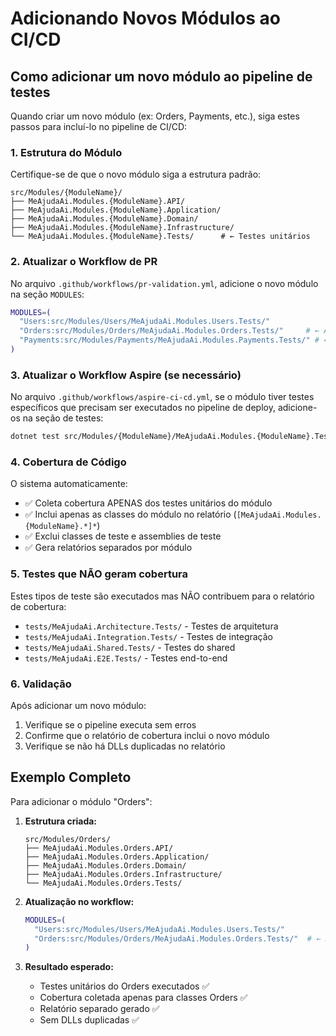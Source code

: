 # Adicionando Novos Módulos ao CI/CD

## Como adicionar um novo módulo ao pipeline de testes

Quando criar um novo módulo (ex: Orders, Payments, etc.), siga estes passos para incluí-lo no pipeline de CI/CD:

### 1. Estrutura do Módulo

Certifique-se de que o novo módulo siga a estrutura padrão:

```
src/Modules/{ModuleName}/
├── MeAjudaAi.Modules.{ModuleName}.API/
├── MeAjudaAi.Modules.{ModuleName}.Application/
├── MeAjudaAi.Modules.{ModuleName}.Domain/
├── MeAjudaAi.Modules.{ModuleName}.Infrastructure/
└── MeAjudaAi.Modules.{ModuleName}.Tests/      # ← Testes unitários
```

### 2. Atualizar o Workflow de PR

No arquivo `.github/workflows/pr-validation.yml`, adicione o novo módulo na seção `MODULES`:

```bash
MODULES=(
  "Users:src/Modules/Users/MeAjudaAi.Modules.Users.Tests/"
  "Orders:src/Modules/Orders/MeAjudaAi.Modules.Orders.Tests/"     # ← Adicione aqui
  "Payments:src/Modules/Payments/MeAjudaAi.Modules.Payments.Tests/" # ← E aqui
)
```

### 3. Atualizar o Workflow Aspire (se necessário)

No arquivo `.github/workflows/aspire-ci-cd.yml`, se o módulo tiver testes específicos que precisam ser executados no pipeline de deploy, adicione-os na seção de testes:

```bash
dotnet test src/Modules/{ModuleName}/MeAjudaAi.Modules.{ModuleName}.Tests/ --no-build --configuration Release
```

### 4. Cobertura de Código

O sistema automaticamente:
- ✅ Coleta cobertura APENAS dos testes unitários do módulo
- ✅ Inclui apenas as classes do módulo no relatório (`[MeAjudaAi.Modules.{ModuleName}.*]*`)
- ✅ Exclui classes de teste e assemblies de teste
- ✅ Gera relatórios separados por módulo

### 5. Testes que NÃO geram cobertura

Estes tipos de teste são executados mas NÃO contribuem para o relatório de cobertura:
- `tests/MeAjudaAi.Architecture.Tests/` - Testes de arquitetura
- `tests/MeAjudaAi.Integration.Tests/` - Testes de integração
- `tests/MeAjudaAi.Shared.Tests/` - Testes do shared
- `tests/MeAjudaAi.E2E.Tests/` - Testes end-to-end

### 6. Validação

Após adicionar um novo módulo:
1. Verifique se o pipeline executa sem erros
2. Confirme que o relatório de cobertura inclui o novo módulo
3. Verifique se não há DLLs duplicadas no relatório

## Exemplo Completo

Para adicionar o módulo "Orders":

1. **Estrutura criada:**
   ```
   src/Modules/Orders/
   ├── MeAjudaAi.Modules.Orders.API/
   ├── MeAjudaAi.Modules.Orders.Application/
   ├── MeAjudaAi.Modules.Orders.Domain/
   ├── MeAjudaAi.Modules.Orders.Infrastructure/
   └── MeAjudaAi.Modules.Orders.Tests/
   ```

2. **Atualização no workflow:**
   ```bash
   MODULES=(
     "Users:src/Modules/Users/MeAjudaAi.Modules.Users.Tests/"
     "Orders:src/Modules/Orders/MeAjudaAi.Modules.Orders.Tests/"  # ← Nova linha
   )
   ```

3. **Resultado esperado:**
   - Testes unitários do Orders executados ✅
   - Cobertura coletada apenas para classes Orders ✅
   - Relatório separado gerado ✅
   - Sem DLLs duplicadas ✅